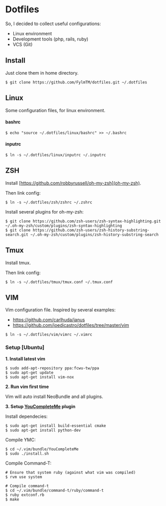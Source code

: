 # Dotfiles

So, I decided to collect useful configurations:

* Linux environment
* Development tools (php, rails, ruby)
* VCS (Git)

## Install
Just clone them in home directory.
```
$ git clone https://github.com/FylmTM/dotfiles.git ~/.dotfiles
```

## Linux
Some configuration files, for linux environment.

#### bashrc
```
$ echo "source ~/.dotfiles/linux/bashrc" >> ~/.bashrc
```

#### inputrc
```
$ ln -s ~/.dotfiles/linux/inputrc ~/.inputrc
```

## ZSH
Install [https://github.com/robbyrussell/oh-my-zsh](oh-my-zsh). 

Then link config:
```shell
$ ln -s ~/.dotfiles/zsh/zshrc ~/.zshrc
```

Install several plugins for oh-my-zsh:
```shell
$ git clone https://github.com/zsh-users/zsh-syntax-highlighting.git ~/.oh-my-zsh/custom/plugins/zsh-syntax-highlighting
$ git clone https://github.com/zsh-users/zsh-history-substring-search.git ~/.oh-my-zsh/custom/plugins/zsh-history-substring-search
```

## Tmux
Install tmux.

Then link config:
```shell
$ ln -s ~/.dotfiles/tmux/tmux.conf ~/.tmux.conf
```

## VIM
Vim configuration file. Inspired by several examples:

- https://github.com/carlhuda/janus
- https://github.com/joedicastro/dotfiles/tree/master/vim

```shell
$ ln -s ~/.dotfiles/vim/vimrc ~/.vimrc
```

### Setup [Ubuntu]
**1. Install latest vim**

```shell
$ sudo add-apt-repository ppa:fcwu-tw/ppa
$ sudo apt-get update
$ sudo apt-get install vim-nox
```

**2. Run vim first time**

Vim will auto install NeoBundle and all plugins.

**3. Setup [YouCompleteMe](https://github.com/Valloric/YouCompleteMe) plugin**

Install dependecies:
```
$ sudo apt-get install build-essential cmake
$ sudo apt-get install python-dev
```
Compile YMC:
```
$ cd ~/.vim/bundle/YouCompleteMe
$ sudo ./install.sh
```

Compile Command-T:
```shell
# Ensure that system ruby (against what vim was compiled)
$ rvm use system

# Compile command-t
$ cd ~/.vim/bundle/command-t/ruby/command-t
$ ruby extconf.rb
$ make
```

